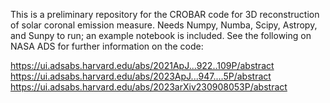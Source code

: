 This is a preliminary repository for the CROBAR code for 3D reconstruction of solar coronal emission measure. Needs Numpy, Numba, Scipy, Astropy, and Sunpy to run; an example notebook is included. See the following on NASA ADS for further information on the code:

https://ui.adsabs.harvard.edu/abs/2021ApJ...922..109P/abstract
https://ui.adsabs.harvard.edu/abs/2023ApJ...947....5P/abstract
https://ui.adsabs.harvard.edu/abs/2023arXiv230908053P/abstract
